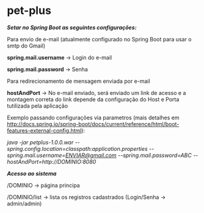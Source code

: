 # pet-plus

**_Setar no Spring Boot as seguintes configurações:_**

Para envio de e-mail (atualmente configurado no Spring Boot para usar o smtp do Gmail)

**spring.mail.username** -> Login do e-mail

**spring.mail.password** -> Senha


Para redirecionamento de mensagem enviada por e-mail

**hostAndPort** -> No e-mail enviado, será enviado um link de acesso e a montagem correta do link depende da configuração do Host e Porta tutilizada pela aplicação


Exemplo passando configurações via parametros (mais detalhes em http://docs.spring.io/spring-boot/docs/current/reference/html/boot-features-external-config.html):

_java -jar petplus-1.0.0.war --spring.config.location=classpath:application.properties --spring.mail.username=ENVIAR@gmail.com --spring.mail.password=ABC --hostAndPort=http://DOMINIO:8080_



**_Acesso ao sistema_**

/DOMINIO -> página principa

/DOMINIO/list -> lista os registros cadastrados (Login/Senha -> admin/admin)



